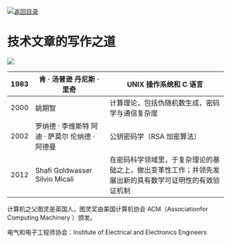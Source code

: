 [![返回目录](https://parg.co/UCb)](https://github.com/wxyyxc1992/Awesome-CheatSheet)

# 技术文章的写作之道

![](https://coding.net/u/hoteam/p/Cache/git/raw/master/2017/9/1/%25E4%25B8%25AD%25E6%2596%2587%25E6%258E%2592%25E7%2589%2588%25E6%258C%2587%25E5%258D%2597.jpg)

| 1983 | 肯 · 汤普逊 丹尼斯 · 里奇                       | UNIX 操作系统和 C 语言                                                                                 |
| ---- | ----------------------------------------------- | ------------------------------------------------------------------------------------------------------ |
| 2000 | 姚期智                                          | 计算理论，包括伪随机数生成，密码学与通信复杂度                                                         |
| 2002 | 罗纳德 · 李维斯特 阿迪 · 萨莫尔 伦纳德 · 阿德曼 | 公钥密码学（RSA 加密算法）                                                                             |
| 2012 | Shafi Goldwasser Silvio Micali                  | 在密码科学领域里，于复杂理论的基础之上，做出变革性工作；并领先发展出新的具有数学可证明性的有效验证机制 |

计算机之父图灵是英国人，图灵奖由美国计算机协会 ACM（Associationfor Computing Machinery ）颁发。

电气和电子工程师协会：Institute of Electrical and Electronics Engineers
